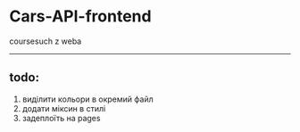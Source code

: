 # Cars-API-frontend
coursesuch z weba

---
## todo:
1. виділити кольори в окремий файл
2. додати міксин в стилі
3. задеплоїть на pages